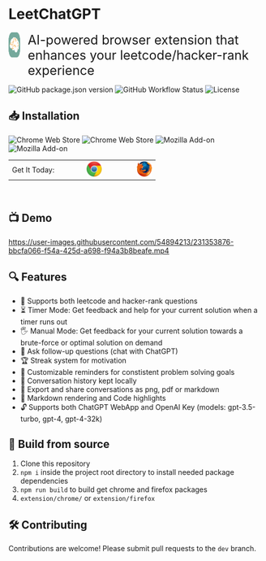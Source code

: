# LeetChatGPT
<div style="display: flex; justify-content: flex-start; align-items: flex-start; margin-bottom: 10px">
  <a href="https://leetchatgpt.com/" style="margin-right: 15px;">
      <img src="src/app/assets/logo.png" width="50px" height="50px" />
  </a>
  <div style="margin-left: 0px; margin-right: 5px;">
    <span style="font-size: 25px;">AI-powered browser extension that enhances your leetcode/hacker-rank experience<span>
  </div>
</div>


![GitHub package.json version](https://img.shields.io/github/package-json/v/liopun/leet-chatgpt-extension?color=%2375A99C)
![GitHub Workflow Status](https://img.shields.io/github/actions/workflow/status/liopun/leet-chatgpt-extension/node.js.yml?color=%2375A99C)
![License](https://img.shields.io/github/license/liopun/leet-chatgpt-extension?color=%23F89F1B)
## 📥 Installation
![Chrome Web Store](https://img.shields.io/chrome-web-store/v/ephkkockglkjbdljoljjfdlfmgkeijek?color=%23FCD209&label=chrome)
![Chrome Web Store](https://img.shields.io/chrome-web-store/stars/ephkkockglkjbdljoljjfdlfmgkeijek?color=%234CB749&label=rating)
![Mozilla Add-on](https://img.shields.io/amo/v/leetchatgpt?color=%230C8CC5&label=firefox)
![Mozilla Add-on](https://img.shields.io/amo/stars/leetchatgpt?color=%23E85D0C&label=rating)
<table style="width: 100%; border: none;">
  <tr>
    <td style="text-align: left;">
      <span>Get It Today:</span>
    </td>
    <td style="text-align: left;">
      <a href="https://chrome.google.com/webstore/detail/leetchatgpt/ephkkockglkjbdljoljjfdlfmgkeijek">
        <img src="src/app/assets/chrome.png" width="30px" height="30px" style="margin-left: 50px; margin-right: 55px;" />
      </a>
    </td>
    <td style="text-align: left;">
      <a href="https://addons.mozilla.org/en-US/firefox/addon/leetchatgpt">
        <img src="src/app/assets/firefox.png" width="30px" height="30px" />
      </a>
    </td>
  </tr>
</table>
<br>

## 📺 Demo
https://user-images.githubusercontent.com/54894213/231353876-bbcfa066-f54a-425d-a698-f94a3b8beafe.mp4

## 🔍 Features
- 🧩 Supports both leetcode and hacker-rank questions
- ⏳ Timer Mode: Get feedback and help for your current solution when a timer runs out
- 🖐️ Manual Mode: Get feedback for your current solution towards a brute-force or optimal solution on demand
- 💬 Ask follow-up questions (chat with ChatGPT)
- 🏆 Streak system for motivation
- 🎯 Customizable reminders for constistent problem solving goals
- 📜 Conversation history kept locally
- 👥 Export and share conversations as png, pdf or markdown
- 🎨 Markdown rendering and Code highlights
- 🔓 Supports both ChatGPT WebApp and OpenAI Key (models: gpt-3.5-turbo, gpt-4, gpt-4-32k)

## 🔨 Build from source
1. Clone this repository
2. `npm i` inside the project root directory to install needed package dependencies
3. `npm run build` to build get chrome and firefox packages
4. `extension/chrome/` or `extension/firefox`

## 🛠️ Contributing
Contributions are welcome! Please submit pull requests to the `dev` branch.
